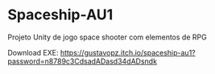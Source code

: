 # Spaceship-AU1
Projeto Unity de jogo space shooter com elementos de RPG


Download EXE:
https://gustavopz.itch.io/spaceship-au1?password=n8789c3CdsadADasd34dADsndk
